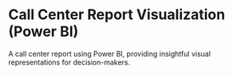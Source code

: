 # Call Center Report Visualization (Power BI)
A call center report using Power BI, providing insightful visual representations for decision-makers.
